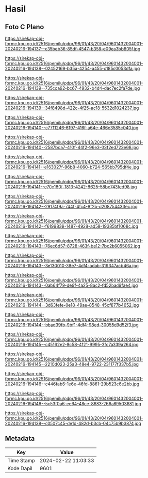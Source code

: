 # Hasil

## Foto C Plano

https://sirekap-obj-formc.kpu.go.id/2516/pemilu/pdpr/96/01/43/20/04/9601432004001-20240216-194137--c35beb36-85df-4547-b358-e09ea3bb805f.jpg

https://sirekap-obj-formc.kpu.go.id/2516/pemilu/pdpr/96/01/43/20/04/9601432004001-20240216-194138--02452169-b35a-4254-a455-c185c0053dfa.jpg

https://sirekap-obj-formc.kpu.go.id/2516/pemilu/pdpr/96/01/43/20/04/9601432004001-20240216-194139--735cca92-bc67-4932-b4d4-dac7ec2fa7de.jpg

https://sirekap-obj-formc.kpu.go.id/2516/pemilu/pdpr/96/01/43/20/04/9601432004001-20240216-194139--34f8498d-422c-4f25-ac18-5532d1024237.jpg

https://sirekap-obj-formc.kpu.go.id/2516/pemilu/pdpr/96/01/43/20/04/9601432004001-20240216-194140--c7711246-6197-416f-a64e-466e3585c040.jpg

https://sirekap-obj-formc.kpu.go.id/2516/pemilu/pdpr/96/01/43/20/04/9601432004001-20240216-194140--2587bca7-410f-44f2-96e3-03f2ed723e68.jpg

https://sirekap-obj-formc.kpu.go.id/2516/pemilu/pdpr/96/01/43/20/04/9601432004001-20240216-194141--e163027f-96b8-4060-b724-565bb795df4e.jpg

https://sirekap-obj-formc.kpu.go.id/2516/pemilu/pdpr/96/01/43/20/04/9601432004001-20240216-194141--e70c180f-1813-4242-8625-58be743fed98.jpg

https://sirekap-obj-formc.kpu.go.id/2516/pemilu/pdpr/96/01/43/20/04/9601432004001-20240216-194142--29174f9a-744f-4fc4-8f2b-d208754433ec.jpg

https://sirekap-obj-formc.kpu.go.id/2516/pemilu/pdpr/96/01/43/20/04/9601432004001-20240216-194142--f6199839-1487-4928-ad58-19385bf1068c.jpg

https://sirekap-obj-formc.kpu.go.id/2516/pemilu/pdpr/96/01/43/20/04/9601432004001-20240216-194143--76ec6d57-8728-463f-be12-7bc2b6055062.jpg

https://sirekap-obj-formc.kpu.go.id/2516/pemilu/pdpr/96/01/43/20/04/9601432004001-20240216-194143--3e130010-38e7-4df4-adab-319347acb46a.jpg

https://sirekap-obj-formc.kpu.go.id/2516/pemilu/pdpr/96/01/43/20/04/9601432004001-20240216-194143--0ab64f79-de9f-4a25-8ac2-fd52bad9fae4.jpg

https://sirekap-obj-formc.kpu.go.id/2516/pemilu/pdpr/96/01/43/20/04/9601432004001-20240216-194144--3d63fefe-0e18-49ae-8548-45cf877b4652.jpg

https://sirekap-obj-formc.kpu.go.id/2516/pemilu/pdpr/96/01/43/20/04/9601432004001-20240216-194144--bbad39fb-9bf1-4df4-98ed-30055d9d52f3.jpg

https://sirekap-obj-formc.kpu.go.id/2516/pemilu/pdpr/96/01/43/20/04/9601432004001-20240216-194145--c45162e2-8c58-4121-9995-3fc7a339a264.jpg

https://sirekap-obj-formc.kpu.go.id/2516/pemilu/pdpr/96/01/43/20/04/9601432004001-20240216-194145--2210d023-25a3-48e4-9722-231177f337b5.jpg

https://sirekap-obj-formc.kpu.go.id/2516/pemilu/pdpr/96/01/43/20/04/9601432004001-20240216-194146--c446fab6-1e6e-46fd-8861-29b523c6e2bb.jpg

https://sirekap-obj-formc.kpu.go.id/2516/pemilu/pdpr/96/01/43/20/04/9601432004001-20240216-194146--5c53f0a6-ee64-48ce-8883-266a89503881.jpg

https://sirekap-obj-formc.kpu.go.id/2516/pemilu/pdpr/96/01/43/20/04/9601432004001-20240216-194138--c0507c45-de1d-482d-b3cb-04c75b9b3874.jpg


## Metadata

| Key        | Value               |
| ---------- | ------------------- |
| Time Stamp | 2024-02-22 11:03:33 |
| Kode Dapil | 9601                |



